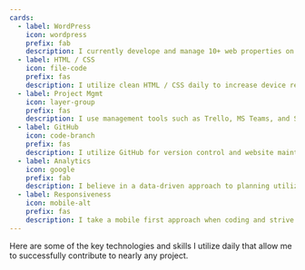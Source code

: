 ```yaml
---
cards:
  - label: WordPress
    icon: wordpress
    prefix: fab
    description: I currently develope and manage 10+ web properties on the WordPress platform through WP-Engine.
  - label: HTML / CSS
    icon: file-code
    prefix: fas
    description: I utilize clean HTML / CSS daily to increase device responsiveness, expand functionality, and promote page accessibility.
  - label: Project Mgmt
    icon: layer-group
    prefix: fas
    description: I use management tools such as Trello, MS Teams, and Slack to easily prioritize tasks and share ideas to meet project deadlines. 
  - label: GitHub 
    icon: code-branch
    prefix: fas
    description: I utilize GitHub for version control and website maintenance to update plugins, track issues, and document processes.
  - label: Analytics
    icon: google
    prefix: fab
    description: I believe in a data-driven approach to planning utilizing Google Analytics and Google Tag Manager to share and track key metrics. 
  - label: Responsiveness
    icon: mobile-alt
    prefix: fas
    description: I take a mobile first approach when coding and strive for a consistent experience across all browsers and devices.
---
```


 Here are some of the key technologies and skills I utilize daily that allow me to successfully contribute to nearly any project.

